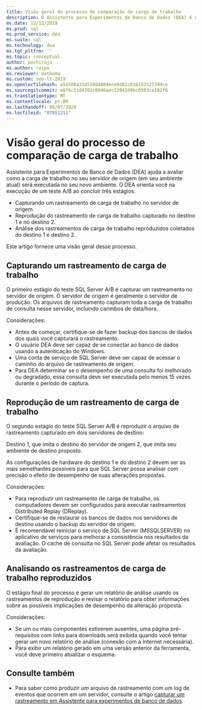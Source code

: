```yaml
---
title: Visão geral do processo de comparação de carga de trabalho
description: O Assistente para Experimentos de Banco de Dados (DEA) é uma solução de teste A/B para alterações em ambientes SQL Server, como atualizações ou novos índices.
ms.date: 12/12/2019
ms.prod: sql
ms.prod_service: dea
ms.suite: sql
ms.technology: dea
ms.tgt_pltfrm: ''
ms.topic: conceptual
author: pochiraju
ms.author: rajpo
ms.reviewer: mathoma
ms.custom: seo-lt-2019
ms.openlocfilehash: a5a508a31d510d4004ece8d82c01615352739dce
ms.sourcegitcommit: e8f6c51d4702c0046aec1394109bc0503ca182f0
ms.translationtype: MT
ms.contentlocale: pt-BR
ms.lasthandoff: 08/07/2020
ms.locfileid: "87951211"
---
```

# <a name="overview-of-the-workload-comparison-process"></a>Visão geral do processo de comparação de carga de trabalho

Assistente para Experimentos de Banco de Dados (DEA) ajuda a avaliar como a carga de trabalho no seu servidor de origem (em seu ambiente atual) será executada no seu novo ambiente. O DEA orienta você na execução de um teste A/B ao concluir três estágios:

- Capturando um rastreamento de carga de trabalho no servidor de origem.
- Reprodução do rastreamento de carga de trabalho capturado no destino 1 e no destino 2.
- Análise dos rastreamentos de carga de trabalho reproduzidos coletados do destino 1 e destino 2.

Este artigo fornece uma visão geral desse processo.

## <a name="capturing-a-workload-trace"></a>Capturando um rastreamento de carga de trabalho

O primeiro estágio do teste SQL Server A/B é capturar um rastreamento no servidor de origem. O servidor de origem é geralmente o servidor de produção. Os arquivos de rastreamento capturam toda a carga de trabalho de consulta nesse servidor, incluindo carimbos de data/hora.

Considerações:

- Antes de começar, certifique-se de fazer backup dos bancos de dados dos quais você capturará o rastreamento.
- O usuário DEA deve ser capaz de se conectar ao banco de dados usando a autenticação do Windows.
- Uma conta de serviço de SQL Server deve ser capaz de acessar o caminho do arquivo de rastreamento de origem.
- Para DEA determinar se o desempenho de uma consulta foi melhorado ou degradado, essa consulta deve ser executada pelo menos 15 vezes durante o período de captura.

## <a name="replaying-a-workload-trace"></a>Reprodução de um rastreamento de carga de trabalho

O segundo estágio do teste SQL Server A/B é reproduzir o arquivo de rastreamento capturado em dois servidores de destino:

Destino 1, que imita o destino do servidor de origem 2, que imita seu ambiente de destino proposto.

As configurações de hardware do destino 1 e do destino 2 devem ser as mais semelhantes possíveis para que SQL Server possa analisar com precisão o efeito de desempenho de suas alterações propostas.

Considerações:

- Para reproduzir um rastreamento de carga de trabalho, os computadores devem ser configurados para executar rastreamentos Distributed Replay (DReplay).
- Certifique-se de restaurar os bancos de dados nos servidores de destino usando o backup do servidor de origem.
- É recomendável reiniciar o serviço de SQL Server (MSSQLSERVER) no aplicativo de serviços para melhorar a consistência nos resultados da avaliação. O cache de consulta no SQL Server pode afetar os resultados da avaliação.

## <a name="analyzing-the-replayed-workload-traces"></a>Analisando os rastreamentos de carga de trabalho reproduzidos

O estágio final do processo é gerar um relatório de análise usando os rastreamentos de reprodução e revisar o relatório para obter informações sobre as possíveis implicações de desempenho da alteração proposta.

Considerações:

- Se um ou mais componentes estiverem ausentes, uma página pré-requisitos com links para downloads será exibida quando você tentar gerar um novo relatório de análise (conexão com a Internet necessária).
- Para exibir um relatório gerado em uma versão anterior da ferramenta, você deve primeiro atualizar o esquema.

## <a name="see-also"></a>Consulte também

- Para saber como produzir um arquivo de rastreamento com um log de eventos que ocorrem em um servidor, consulte o artigo [capturar um rastreamento em Assistente para experimentos de banco de dados](database-experimentation-assistant-capture-trace.md).